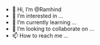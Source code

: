 - 👋 Hi, I’m @Ramhind
- 👀 I’m interested in ...
- 🌱 I’m currently learning ...
- 💞️ I’m looking to collaborate on ...
- 📫 How to reach me ...

<!---
Ramhind/Ramhind is a ✨ special ✨ repository because its `README.md` (this file) appears on your GitHub profile.
You can click the Preview link to take a look at your changes.
--->
